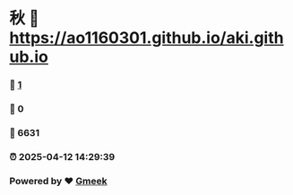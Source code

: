 # 秋 :link: https://ao1160301.github.io/aki.github.io 
### :page_facing_up: [1](https://ao1160301.github.io/aki.github.io/tag.html) 
### :speech_balloon: 0 
### :hibiscus: 6631 
### :alarm_clock: 2025-04-12 14:29:39 
### Powered by :heart: [Gmeek](https://github.com/Meekdai/Gmeek)
